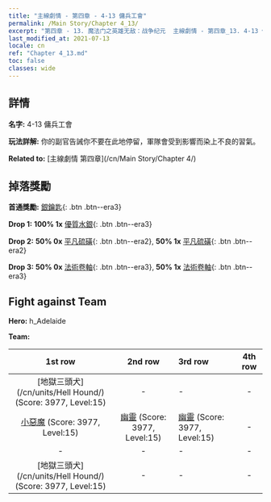 ```yaml
---
title: "主線劇情 - 第四章 - 4-13 傭兵工會"
permalink: /Main Story/Chapter 4_13/
excerpt: "第四章 - 13. 魔法门之英雄无敌：战争纪元  主線劇情 - 第四章_13. 4-13 傭兵工會"
last_modified_at: 2021-07-13
locale: cn
ref: "Chapter 4_13.md"
toc: false
classes: wide
---
```


## 詳情

 **名字:** 4-13 傭兵工會

 **玩法詳解:** 你的副官告誡你不要在此地停留，軍隊會受到影響而染上不良的習氣。

 **Related to:** [主線劇情 第四章](/cn/Main Story/Chapter 4/)

## 掉落獎勵

 **首通獎勵:** [銀鑰匙](/cn/Items/con_693/){: .btn .btn--era3}

 **Drop 1:** **100% 1x** [優質水銀](/cn/Items/mat_14/){: .btn .btn--era3}

 **Drop 2:** **50% 0x** [平凡硫磺](/cn/Items/mat_9/){: .btn .btn--era2}, **50% 1x** [平凡硫磺](/cn/Items/mat_9/){: .btn .btn--era2}

 **Drop 3:** **50% 0x** [法術卷軸](/cn/Items/con_694/){: .btn .btn--era3}, **50% 1x** [法術卷軸](/cn/Items/con_694/){: .btn .btn--era3}


## Fight against Team
 **Hero:** h_Adelaide

 **Team:**


  | 1st row | 2nd row | 3rd row | 4th row |
  |:----:|:----:|:----|:----:|
  | [地獄三頭犬](/cn/units/Hell Hound/) (Score: 3977, Level:15)  | - | - | - |
  | [小惡魔](/cn/units/Imp/) (Score: 3977, Level:15)  | [幽靈](/cn/units/Wight/) (Score: 3977, Level:15)  | [幽靈](/cn/units/Wight/) (Score: 3977, Level:15)  | - |
  | - | - | - | - |
  | [地獄三頭犬](/cn/units/Hell Hound/) (Score: 3977, Level:15)  | - | - | - |


